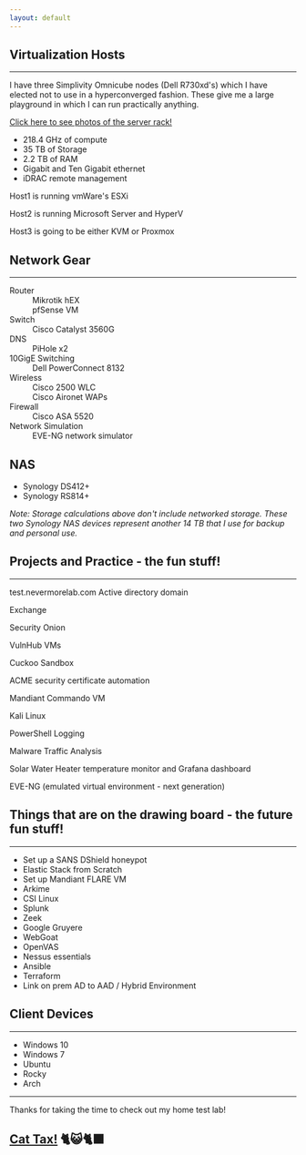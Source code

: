 ```yaml
---
layout: default
---
```


## Virtualization Hosts
* * *
I have three Simplivity Omnicube nodes (Dell R730xd's) which I have elected not to use in a hyperconverged fashion. 
These give me a large playground in which I can run practically anything.

[Click here to see photos of the server rack!](./server-rack.html)

* 218.4 GHz of compute
* 35 TB of Storage 
* 2.2 TB of RAM
* Gigabit and Ten Gigabit ethernet
* iDRAC remote management


Host1 is running vmWare's ESXi

Host2 is running Microsoft Server and HyperV

Host3 is going to be either KVM or Proxmox


## Network Gear
* * *
<dl>
<dt>Router</dt>
<dd>Mikrotik hEX</dd>
<dd>pfSense VM</dd>
<dt>Switch</dt>
<dd>Cisco Catalyst 3560G</dd>
<dt>DNS</dt>
<dd>PiHole x2</dd>
<dt>10GigE Switching</dt>
<dd>Dell PowerConnect 8132</dd>
<dt>Wireless</dt>
<dd>Cisco 2500 WLC</dd>
<dd>Cisco Aironet WAPs</dd>
<dt>Firewall</dt>
<dd>Cisco ASA 5520</dd>
<dt>Network Simulation</dt>
<dd>EVE-NG network simulator</dd>
</dl>


## NAS
* Synology DS412+
* Synology RS814+

_Note: Storage calculations above don't include networked storage. These two Synology NAS devices represent another 14 TB that I use for backup and personal use._


## Projects and Practice - the fun stuff!
* * *
test.nevermorelab.com Active directory domain

Exchange

Security Onion

VulnHub VMs

Cuckoo Sandbox

ACME security certificate automation

Mandiant Commando VM

Kali Linux

PowerShell Logging

Malware Traffic Analysis

Solar Water Heater temperature monitor and Grafana dashboard

EVE-NG (emulated virtual environment - next generation)


## Things that are on the drawing board - the future fun stuff!
* * *  
* Set up a SANS DShield honeypot
* Elastic Stack from Scratch
* Set up Mandiant FLARE VM
* Arkime
* CSI Linux
* Splunk
* Zeek
* Google Gruyere
* WebGoat
* OpenVAS
* Nessus essentials
* Ansible
* Terraform
* Link on prem AD to AAD / Hybrid Environment


## Client Devices
* * *
* Windows 10
* Windows 7
* Ubuntu
* Rocky
* Arch



* * *

Thanks for taking the time to check out my home test lab!

## [Cat Tax!](./cattax.html) 🐈😺🐈‍⬛ 